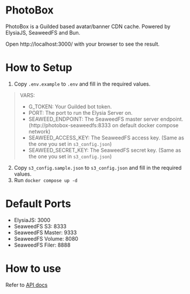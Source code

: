 # PhotoBox
PhotoBox is a Guilded based avatar/banner CDN cache. Powered by ElysiaJS, SeaweedFS and Bun.

Open http://localhost:3000/ with your browser to see the result.

# How to Setup 
1. Copy `.env.example` to `.env` and fill in the required values.
> VARS:
> - G_TOKEN: Your Guilded bot token.
> - PORT: The port to run the Elysia Server on.
> - SEAWEED_ENDPOINT: The SeaweedFS master server endpoint. (http://photobox-seaweedfs:8333 on default docker compose network)
> - SEAWEED_ACCESS_KEY: The SeaweedFS access key. (Same as the one you set in `s3_config.json`)
> - SEAWEED_SECRET_KEY: The SeaweedFS secret key. (Same as the one you set in `s3_config.json`)
2. Copy `s3_config.sample.json` to `s3_config.json` and fill in the required values.
3. Run `docker compose up -d`

# Default Ports
- ElysiaJS: 3000
- SeaweedFS S3: 8333 
- SeaweedFS Master: 9333
- SeaweedFS Volume: 8080
- SeaweedFS Filer: 8888

# How to use
Refer to [API docs](https://photobox.cardboard.ink/swagger)
